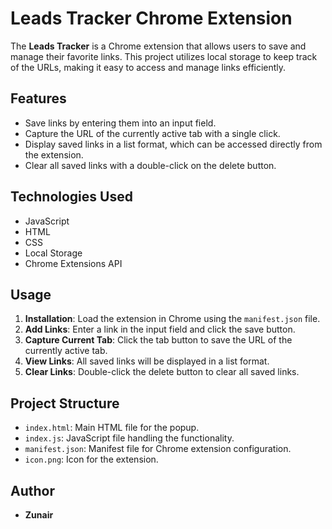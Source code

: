 # Leads Tracker Chrome Extension

The **Leads Tracker** is a Chrome extension that allows users to save and manage their favorite links. This project utilizes local storage to keep track of the URLs, making it easy to access and manage links efficiently.

## Features
- Save links by entering them into an input field.
- Capture the URL of the currently active tab with a single click.
- Display saved links in a list format, which can be accessed directly from the extension.
- Clear all saved links with a double-click on the delete button.

## Technologies Used
- JavaScript
- HTML
- CSS
- Local Storage
- Chrome Extensions API

## Usage
1. **Installation**: Load the extension in Chrome using the `manifest.json` file.
2. **Add Links**: Enter a link in the input field and click the save button.
3. **Capture Current Tab**: Click the tab button to save the URL of the currently active tab.
4. **View Links**: All saved links will be displayed in a list format.
5. **Clear Links**: Double-click the delete button to clear all saved links.

## Project Structure
- `index.html`: Main HTML file for the popup.
- `index.js`: JavaScript file handling the functionality.
- `manifest.json`: Manifest file for Chrome extension configuration.
- `icon.png`: Icon for the extension.

## Author
- **Zunair**
